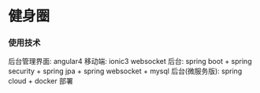 # 健身圈
### 使用技术
后台管理界面: angular4
移动端: ionic3 websocket 
后台: spring boot + spring security + spring jpa + spring websocket + mysql
后台(微服务版): spring cloud + docker 部署 
